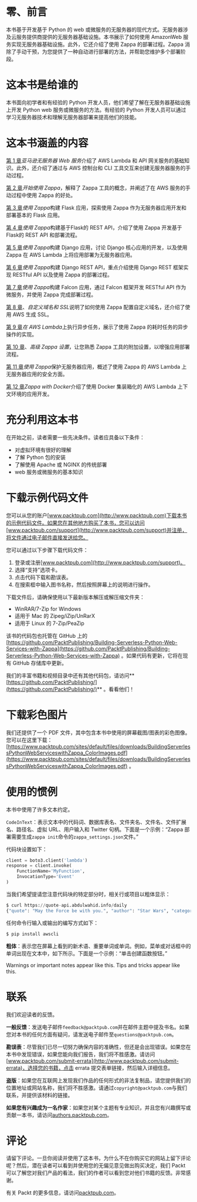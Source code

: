# 零、前言

本书基于开发基于 Python 的 web 或微服务的无服务器的现代方式。无服务器涉及云服务提供商提供的无服务器基础设施。本书展示了如何使用 AmazonWeb 服务实现无服务器基础设施。此外，它还介绍了使用 Zappa 的部署过程。Zappa 消除了手动干预，为您提供了一种自动进行部署的方法，并帮助您维护多个部署阶段。

# 这本书是给谁的

本书面向初学者和有经验的 Python 开发人员，他们希望了解在无服务器基础设施上开发 Python web 服务或微服务的方法。有经验的 Python 开发人员可以通过学习无服务器技术和理解无服务器部署来提高他们的技能。

# 这本书涵盖的内容

[第 1 章](01.html)*亚马逊无服务器 Web 服务*介绍了 AWS Lambda 和 API 网关服务的基础知识。此外，还介绍了通过与 AWS 控制台和 CLI 工具交互来创建无服务器服务的手动过程。

[第 2 章](02.html)*开始使用 Zappa*，解释了 Zappa 工具的概念，并阐述了在 AWS 服务的手动过程中使用 Zappa 的好处。

[第 3 章](03.html)*使用 Zappa*构建 Flask 应用，探索使用 Zappa 作为无服务器应用开发和部署基本的 Flask 应用。

[第 4 章](04.html)*使用 Zappa*构建基于Flask的 REST API，介绍了使用 Zappa 开发基于Flask的 REST API 和部署流程。

[第 5 章](05.html)*使用 Zappa*构建 Django 应用，讨论 Django 核心应用的开发，以及使用 Zappa 在 AWS Lambda 上将应用部署为无服务器应用。

[第 6 章](06.html)*使用 Zappa*构建 Django REST API，重点介绍使用 Django REST 框架实现 RESTful API 以及使用 Zappa 的部署过程。

[第 7 章](07.html)*使用 Zappa*构建 Falcon 应用，通过 Falcon 框架开发 RESTful API 作为微服务，并使用 Zappa 完成部署过程。

[第 8 章](08.html)、*自定义域名和 SSL*说明了如何使用 Zappa 配置自定义域名，还介绍了使用 AWS 生成 SSL。

[第 9 章](09.html)*在 AWS Lambda*上执行异步任务，展示了使用 Zappa 的耗时任务的异步操作的实现。

[第 10 章](10.html)、*高级 Zappa 设置*，让您熟悉 Zappa 工具的附加设置，以增强应用部署流程。

[第 11 章](11.html)*使用 Zappa*保护无服务器应用，概述了使用 Zappa 的 AWS Lambda 上无服务器应用的安全方面。

[第 12 章](12.html)*Zappa with Docker*介绍了使用 Docker 集装箱化的 AWS Lambda 上下文环境的应用开发。

# 充分利用这本书

在开始之前，读者需要一些先决条件。读者应具备以下条件：

*   对虚拟环境有很好的理解
*   了解 Python 包的安装
*   了解使用 Apache 或 NGINX 的传统部署
*   web 服务或微服务的基本知识

# 下载示例代码文件

您可以从您的账户[www.packtpub.com](http://www.packtpub.com)下载本书的示例代码文件。如果您在其他地方购买了本书，您可以访问[www.packtpub.com/support](http://www.packtpub.com/support)并注册，将文件通过电子邮件直接发送给您。

您可以通过以下步骤下载代码文件：

1.  登录或注册[www.packtpub.com](http://www.packtpub.com/support)。
2.  选择“支持”选项卡。
3.  点击代码下载和勘误表。
4.  在搜索框中输入图书名称，然后按照屏幕上的说明进行操作。

下载文件后，请确保使用以下最新版本解压或解压缩文件夹：

*   WinRAR/7-Zip for Windows
*   适用于 Mac 的 Zipeg/iZip/UnRarX
*   适用于 Linux 的 7-Zip/PeaZip

该书的代码包也托管在 GitHub 上的[https://github.com/PacktPublishing/Building-Serverless-Python-Web-Services-with-Zappa](https://github.com/PacktPublishing/Building-Serverless-Python-Web-Services-with-Zappa) 。如果代码有更新，它将在现有 GitHub 存储库中更新。

我们的丰富书籍和视频目录中还有其他代码包，请访问**[https://github.com/PacktPublishing/](https://github.com/PacktPublishing/)** 。看看他们！

# 下载彩色图片

我们还提供了一个 PDF 文件，其中包含本书中使用的屏幕截图/图表的彩色图像。您可以在这里下载：[https://www.packtpub.com/sites/default/files/downloads/BuildingServerlessPythonWebServiceswithZappa_ColorImages.pdf](https://www.packtpub.com/sites/default/files/downloads/BuildingServerlessPythonWebServiceswithZappa_ColorImages.pdf) 。

# 使用的惯例

本书中使用了许多文本约定。

`CodeInText`：表示文本中的代码词、数据库表名、文件夹名、文件名、文件扩展名、路径名、虚拟 URL、用户输入和 Twitter 句柄。下面是一个示例：“Zappa 部署需要生成`zappa init`命令的`zappa_settings.json`文件。”

代码块设置如下：

```py
client = boto3.client('lambda')
response = client.invoke(
    FunctionName='MyFunction',
    InvocationType='Event'
)
```

当我们希望提请您注意代码块的特定部分时，相关行或项目以粗体显示：

```py
$ curl https://quote-api.abdulwahid.info/daily
{"quote": "May the Force be with you.", "author": "Star Wars", "category": "Movies"}
```

任何命令行输入或输出的编写方式如下：

```py
$ pip install awscli
```

**粗体**：表示您在屏幕上看到的新术语、重要单词或单词。例如，菜单或对话框中的单词出现在文本中，如下所示。下面是一个示例：“单击创建函数按钮。”

Warnings or important notes appear like this. Tips and tricks appear like this.

# 联系

我们欢迎读者的反馈。

**一般反馈**：发送电子邮件`feedback@packtpub.com`并在邮件主题中提及书名。如果您对本书的任何方面有疑问，请发送电子邮件至`questions@packtpub.com`。

**勘误表**：尽管我们已尽一切努力确保内容的准确性，但还是会出现错误。如果您在本书中发现错误，如果您能向我们报告，我们将不胜感激。请访问[www.packtpub.com/submit-errata](http://www.packtpub.com/submit-errata)，选择您的书籍，点击 errata 提交表单链接，然后输入详细信息。

**盗版**：如果您在互联网上发现我们作品的任何形式的非法复制品，请您提供我们的位置地址或网站名称，我们将不胜感激。请通过`copyright@packtpub.com`与我们联系，并提供该材料的链接。

**如果您有兴趣成为一名作家**：如果您对某个主题有专业知识，并且您有兴趣撰写或贡献一本书，请访问[authors.packtpub.com](http://authors.packtpub.com/)。

# 评论

请留下评论。一旦你阅读并使用了这本书，为什么不在你购买它的网站上留下评论呢？然后，潜在读者可以看到并使用您的无偏见意见做出购买决定，我们 Packt 可以了解您对我们产品的看法，我们的作者可以看到您对他们书籍的反馈。非常感谢。

有关 Packt 的更多信息，请访问[packtpub.com](https://www.packtpub.com/)。